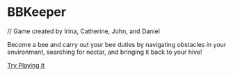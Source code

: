 # BBKeeper

 //  Game created by Irina, Catherine, John, and Daniel

Become a bee and carry out your bee duties by navigating obstacles in your environment, searching for nectar, and bringing it back to your hive!

<!-- ![alt text](image.jpg) -->
 [Try Playing it](https://daniel65.itch.io/bbkeeper-3)

